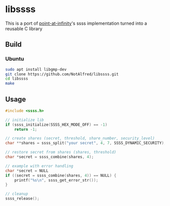 # libssss
This is a port of [point-at-infinity](http://point-at-infinity.org/ssss/index.html)'s ssss implementation turned into a reusable C library
## Build
### Ubuntu
```bash
sudo apt install libgmp-dev
git clone https://github.com/NotAlfred/libssss.git
cd libssss
make
```

## Usage

```c
#include <ssss.h>

// initialize lib
if (ssss_initialize(SSSS_HEX_MODE_OFF) == -1)
	return -1;

// create shares (secret, threshold, share_number, security_level)
char **shares = ssss_split("your secret", 4, 7, SSSS_DYNAMIC_SECURITY); // security can be [8..1024] multiple of 8

// restore secret from shares (shares, threshold)
char *secret = ssss_combine(shares, 4);

// example with error handling
char *secret = NULL
if ((secret = ssss_combine(shares, 4)) == NULL) {
	printf("%s\n", ssss_get_error_str());
}

// cleanup
ssss_release();
```